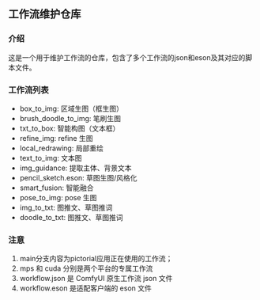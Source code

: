 ## 工作流维护仓库

### 介绍
这是一个用于维护工作流的仓库，包含了多个工作流的json和eson及其对应的脚本文件。

### 工作流列表
- box_to_img: 区域生图（框生图）
- brush_doodle_to_img: 笔刷生图
- txt_to_box: 智能构图（文本框）
- refine_img: refine 生图
- local_redrawing: 局部重绘
- text_to_img: 文本图
- img_guidance: 提取主体、背景文本
- pencil_sketch.eson: 草图生图/风格化
- smart_fusion: 智能融合
- pose_to_img: pose 生图
- img_to_txt: 图推文、草图推词
- doodle_to_txt: 图推文、草图推词

### 注意

1. main分支内容为pictorial应用正在使用的工作流；
2. mps 和 cuda 分别是两个平台的专属工作流
3. workflow.json 是 ComfyUI 原生工作流 json 文件
4. workflow.eson 是适配客户端的 eson 文件